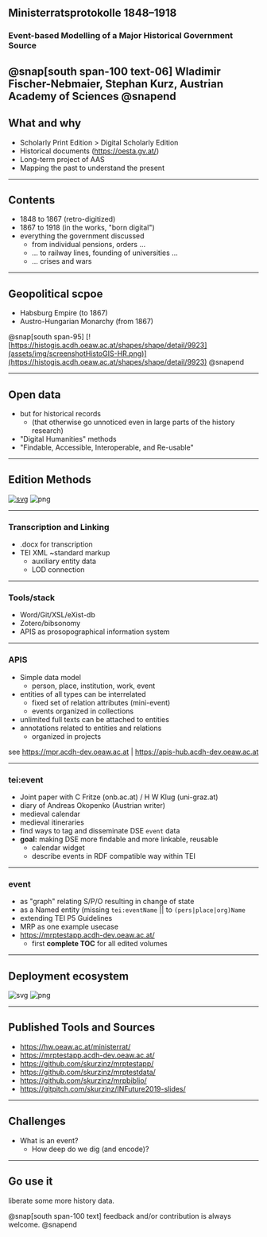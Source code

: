 ## Ministerratsprotokolle 1848–1918

### Event-based Modelling of a Major Historical Government Source

@snap[south span-100 text-06]
Wladimir Fischer-Nebmaier, Stephan Kurz,
Austrian Academy of Sciences
@snapend
---

## What and why

- Scholarly Print Edition > Digital Scholarly Edition
- Historical documents (https://oesta.gv.at/)
- Long-term project of AAS
- Mapping the past to understand the present

---

## Contents

- 1848 to 1867 (retro-digitized)
- 1867 to 1918 (in the works, "born digital")
- everything the government discussed
  - from individual pensions, orders …
  - … to railway lines, founding of universities …
  - … crises and wars

---

## Geopolitical scpoe

- Habsburg Empire (to 1867)
- Austro-Hungarian Monarchy (from 1867)

@snap[south span-95]
[![https://histogis.acdh.oeaw.ac.at/shapes/shape/detail/9923](assets/img/screenshotHistoGIS-HR.png)](https://histogis.acdh.oeaw.ac.at/shapes/shape/detail/9923)
@snapend

---

## Open data

- but for historical records
  - (that otherwise go unnoticed even in large parts of the history research)
- "Digital Humanities" methods
- "Findable, Accessible, Interoperable, and Re-usable"

---

## Edition Methods

[![svg](assets/img/mrpactivitydiagram.gv.svg)](assets/img/mrpactivitydiagram.gv.svg)
![png](assets/img/mrpactivitydiagram.gv.png)

---

### Transcription and Linking

- .docx for transcription
- TEI XML ~standard markup
  - auxiliary entity data
  - LOD connection

---

### Tools/stack

- Word/Git/XSL/eXist-db
- Zotero/bibsonomy
- APIS as prosopographical information system

---

### APIS

- Simple data model
  - person, place, institution, work, event
- entities of all types can be interrelated
  - fixed set of relation attributes (mini-event)
  - events organized in collections
- unlimited full texts can be attached to entities
- annotations related to entities and relations
  - organized in projects

see <https://mpr.acdh-dev.oeaw.ac.at> | <https://apis-hub.acdh-dev.oeaw.ac.at>

---

### tei:event

- Joint paper with C Fritze (onb.ac.at) / H W Klug (uni-graz.at)
- diary of Andreas Okopenko (Austrian writer)
- medieval calendar
- medieval itineraries
- find ways to tag and disseminate DSE `event` data
- **goal:** making DSE more findable and more linkable, reusable
  - calendar widget
  - describe events in RDF compatible way within TEI

---

### event

- as "graph" relating S/P/O resulting in change of state
- as a Named entity (missing `tei:eventName` || to `(pers|place|org)Name`
- extending TEI P5 Guidelines
- MRP as one example usecase
- https://mrptestapp.acdh-dev.oeaw.ac.at/
  - first **complete TOC** for all edited volumes

---

## Deployment ecosystem

![svg](assets/img/mrpdeploymentdiagram.gv.svg)
![png](assets/img/mrpdeploymentdiagram.gv.png)


---

## Published Tools and Sources

- https://hw.oeaw.ac.at/ministerrat/
- https://mrptestapp.acdh-dev.oeaw.ac.at/
- https://github.com/skurzinz/mrptestapp/
- https://github.com/skurzinz/mrptestdata/
- https://github.com/skurzinz/mrpbiblio/
- https://gitpitch.com/skurzinz/INFuture2019-slides/

---

## Challenges

- What is an event?
  - How deep do we dig (and encode)? 

---

## Go use it

liberate some more history data.

@snap[south span-100 text]
feedback and/or contribution is always welcome.
@snapend
